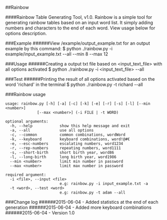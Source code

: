 ##Rainbow

####Rainbow Table Generating Tool, v1.0.
Rainbow is a simple tool for generating rainbow tables based on an input word list. It simply adding numbers and characters to the end of each word. View usage below for options description.

###Example
######View /example/output_example.txt for an output example by this command:
    $ python ./rainbow.py -i example/input_example.txt --all --min 8 --max 12

###Usage
######Creating a output txt file based on <input_text_file> with all options activated
    $ python ./rainbow.py -i <input_text_file> --all
    
###Test
######Printing the result of all options activated based on the word 'richard' in the terminal
    $ python ./rainbow.py -t richard --all
    
###Rainbow usage

    usage: rainbow.py [-h] [-a] [-c] [-k] [-e] [-r] [-s] [-l] [--min <number>]
                  [--max <number>] (-i FILE | -t WORD)

    optional arguments:
      -h, --help            show this help message and exit
      -a, --all             use all options
      -c, --common          common combinations, wordWord
      -k, --keyboard        keyboard combinations, word!@#€
      -e, --esc-numbers     escalating numbers, word1234
      -r, --rep-numbers     repeating numbers, word1111
      -s, --short-birth     short birth year, word86
      -l, --long-birth      long birth year, word1986
      --min <number>        limit min number in password
      --max <number>        limit max number in password

    required argument:
      -i <file>, --input <file>
                            e.g: rainbow.py -i input_example.txt -a
      -t <word>, --test <word>
                            e.g: rainbow.py -t adam --all


###Change log
######2015-06-04 - Added statistics at the end of each generation
######2015-06-04 - Added more keyboard combinations
######2015-06-04 - Version 1.0
   

